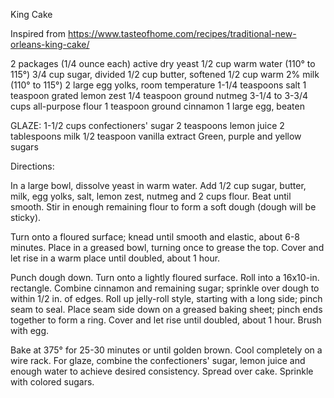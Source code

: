 King Cake

Inspired from https://www.tasteofhome.com/recipes/traditional-new-orleans-king-cake/

2 packages (1/4 ounce each) active dry yeast
1/2 cup warm water (110° to 115°)
3/4 cup sugar, divided
1/2 cup butter, softened
1/2 cup warm 2% milk (110° to 115°)
2 large egg yolks, room temperature
1-1/4 teaspoons salt
1 teaspoon grated lemon zest
1/4 teaspoon ground nutmeg
3-1/4 to 3-3/4 cups all-purpose flour
1 teaspoon ground cinnamon
1 large egg, beaten

GLAZE:
1-1/2 cups confectioners' sugar
2 teaspoons lemon juice
2 tablespoons milk
1/2 teaspoon vanilla extract
Green, purple and yellow sugars

Directions:

In a large bowl, dissolve yeast in warm water. Add 1/2 cup sugar, butter, milk, egg yolks, salt, lemon zest, nutmeg and 2 cups flour. Beat until smooth. Stir in enough remaining flour to form a soft dough (dough will be sticky).

Turn onto a floured surface; knead until smooth and elastic, about 6-8 minutes. Place in a greased bowl, turning once to grease the top. Cover and let rise in a warm place until doubled, about 1 hour.

Punch dough down. Turn onto a lightly floured surface. Roll into a 16x10-in. rectangle. Combine cinnamon and remaining sugar; sprinkle over dough to within 1/2 in. of edges. Roll up jelly-roll style, starting with a long side; pinch seam to seal. Place seam side down on a greased baking sheet; pinch ends together to form a ring. Cover and let rise until doubled, about 1 hour. Brush with egg.

Bake at 375° for 25-30 minutes or until golden brown. Cool completely on a wire rack. For glaze, combine the confectioners' sugar, lemon juice and enough water to achieve desired consistency. Spread over cake. Sprinkle with colored sugars.